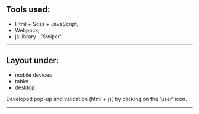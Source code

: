 ## Tools used:
* Html + Scss + JavaScript;
* Webpack; 
* js library - 'Swiper'

---

## Layout under:
* mobile devices
* tablet
* desktop

Developed pop-up and validation (html + js) by clicking on the 'user' icon.

---